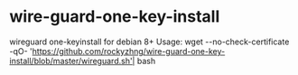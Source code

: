 # wire-guard-one-key-install

wireguard one-keyinstall for debian 8+
Usage:
wget --no-check-certificate -qO- 'https://github.com/rockyzhng/wire-guard-one-key-install/blob/master/wireguard.sh'| bash
